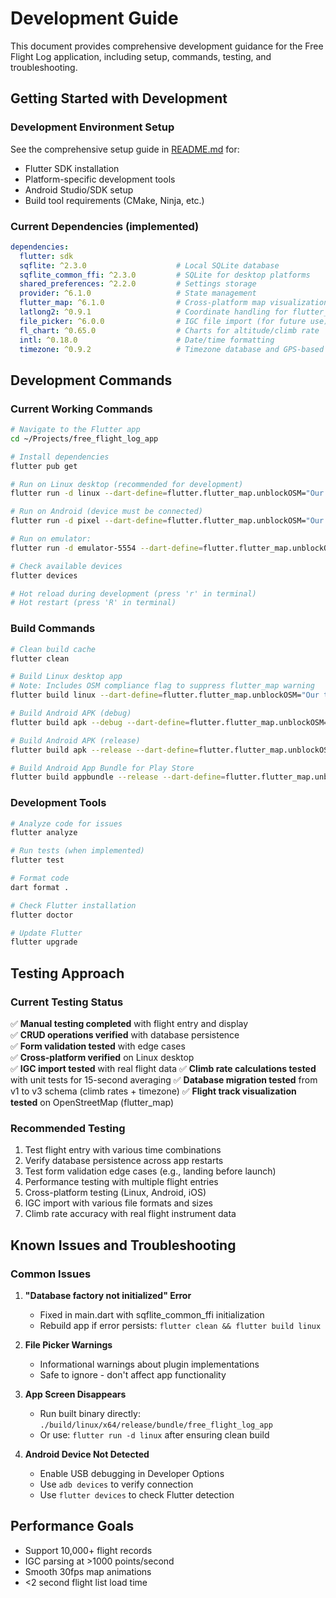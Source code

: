 # Development Guide

This document provides comprehensive development guidance for the Free Flight Log application, including setup, commands, testing, and troubleshooting.

## Getting Started with Development

### Development Environment Setup

See the comprehensive setup guide in [README.md](free_flight_log_app/README.md) for:

- Flutter SDK installation
- Platform-specific development tools
- Android Studio/SDK setup
- Build tool requirements (CMake, Ninja, etc.)

### Current Dependencies (implemented)

```yaml
dependencies:
  flutter: sdk
  sqflite: ^2.3.0                    # Local SQLite database
  sqflite_common_ffi: ^2.3.0         # SQLite for desktop platforms
  shared_preferences: ^2.2.0         # Settings storage
  provider: ^6.1.0                   # State management
  flutter_map: ^6.1.0                # Cross-platform map visualization with OpenStreetMap
  latlong2: ^0.9.1                   # Coordinate handling for flutter_map
  file_picker: ^6.0.0                # IGC file import (for future use)
  fl_chart: ^0.65.0                  # Charts for altitude/climb rate
  intl: ^0.18.0                      # Date/time formatting
  timezone: ^0.9.2                   # Timezone database and GPS-based timezone detection
```

## Development Commands

### Current Working Commands

```bash
# Navigate to the Flutter app
cd ~/Projects/free_flight_log_app

# Install dependencies
flutter pub get

# Run on Linux desktop (recommended for development)
flutter run -d linux --dart-define=flutter.flutter_map.unblockOSM="Our tile servers are not."

# Run on Android (device must be connected)
flutter run -d pixel --dart-define=flutter.flutter_map.unblockOSM="Our tile servers are not."

# Run on emulator:
flutter run -d emulator-5554 --dart-define=flutter.flutter_map.unblockOSM="Our tile servers are not."

# Check available devices
flutter devices

# Hot reload during development (press 'r' in terminal)
# Hot restart (press 'R' in terminal)
```

### Build Commands
```bash
# Clean build cache
flutter clean

# Build Linux desktop app
# Note: Includes OSM compliance flag to suppress flutter_map warning
flutter build linux --dart-define=flutter.flutter_map.unblockOSM="Our tile servers are not."

# Build Android APK (debug)
flutter build apk --debug --dart-define=flutter.flutter_map.unblockOSM="Our tile servers are not."

# Build Android APK (release)
flutter build apk --release --dart-define=flutter.flutter_map.unblockOSM="Our tile servers are not."

# Build Android App Bundle for Play Store
flutter build appbundle --release --dart-define=flutter.flutter_map.unblockOSM="Our tile servers are not."
```

### Development Tools
```bash
# Analyze code for issues
flutter analyze

# Run tests (when implemented)
flutter test

# Format code
dart format .

# Check Flutter installation
flutter doctor

# Update Flutter
flutter upgrade
```

## Testing Approach

### Current Testing Status

✅ **Manual testing completed** with flight entry and display  
✅ **CRUD operations verified** with database persistence  
✅ **Form validation tested** with edge cases  
✅ **Cross-platform verified** on Linux desktop  
✅ **IGC import tested** with real flight data
✅ **Climb rate calculations tested** with unit tests for 15-second averaging
✅ **Database migration tested** from v1 to v3 schema (climb rates + timezone)
✅ **Flight track visualization tested** on OpenStreetMap (flutter_map)

### Recommended Testing

1. Test flight entry with various time combinations
2. Verify database persistence across app restarts
3. Test form validation edge cases (e.g., landing before launch)
4. Performance testing with multiple flight entries
5. Cross-platform testing (Linux, Android, iOS)
6. IGC import with various file formats and sizes
7. Climb rate accuracy with real flight instrument data

## Known Issues and Troubleshooting

### Common Issues

1. **"Database factory not initialized" Error**
   - Fixed in main.dart with sqflite_common_ffi initialization
   - Rebuild app if error persists: `flutter clean && flutter build linux`

2. **File Picker Warnings**
   - Informational warnings about plugin implementations
   - Safe to ignore - don't affect app functionality

3. **App Screen Disappears**
   - Run built binary directly: `./build/linux/x64/release/bundle/free_flight_log_app`
   - Or use: `flutter run -d linux` after ensuring clean build

4. **Android Device Not Detected**
   - Enable USB debugging in Developer Options
   - Use `adb devices` to verify connection
   - Use `flutter devices` to check Flutter detection

## Performance Goals

- Support 10,000+ flight records
- IGC parsing at >1000 points/second
- Smooth 30fps map animations
- <2 second flight list load time